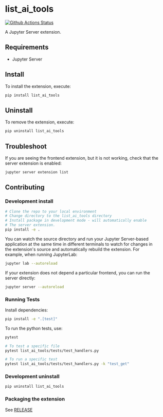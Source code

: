 # list_ai_tools

[![Github Actions Status](https://github.com/github_username/list_ai_tools/workflows/Build/badge.svg)](https://github.com/github_username/list_ai_tools/actions/workflows/build.yml)

A Jupyter Server extension.

## Requirements

- Jupyter Server

## Install

To install the extension, execute:

```bash
pip install list_ai_tools
```

## Uninstall

To remove the extension, execute:

```bash
pip uninstall list_ai_tools
```

## Troubleshoot

If you are seeing the frontend extension, but it is not working, check
that the server extension is enabled:

```bash
jupyter server extension list
```

## Contributing

### Development install

```bash
# Clone the repo to your local environment
# Change directory to the list_ai_tools directory
# Install package in development mode - will automatically enable
# The server extension.
pip install -e .
```


You can watch the source directory and run your Jupyter Server-based application at the same time in different terminals to watch for changes in the extension's source and automatically rebuild the extension.  For example,
when running JupyterLab:

```bash
jupyter lab --autoreload
```

If your extension does not depend a particular frontend, you can run the
server directly:

```bash
jupyter server --autoreload
```

### Running Tests

Install dependencies:

```bash
pip install -e ".[test]"
```

To run the python tests, use:

```bash
pytest

# To test a specific file
pytest list_ai_tools/tests/test_handlers.py

# To run a specific test
pytest list_ai_tools/tests/test_handlers.py -k "test_get"
```

### Development uninstall

```bash
pip uninstall list_ai_tools
```

### Packaging the extension

See [RELEASE](RELEASE.md)
